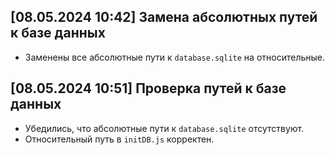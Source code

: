 ## [08.05.2024 10:42] Замена абсолютных путей к базе данных
- Заменены все абсолютные пути к `database.sqlite` на относительные.

## [08.05.2024 10:51] Проверка путей к базе данных
- Убедились, что абсолютные пути к `database.sqlite` отсутствуют.
- Относительный путь в `initDB.js` корректен.